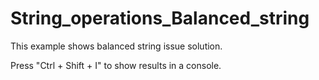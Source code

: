 # String_operations_Balanced_string

This example shows balanced string issue solution.

Press "Ctrl + Shift + I" to show results in a console.